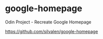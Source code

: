 # google-homepage
Odin Project - Recreate Google Homepage

https://github.com/silvalen/google-homepage
